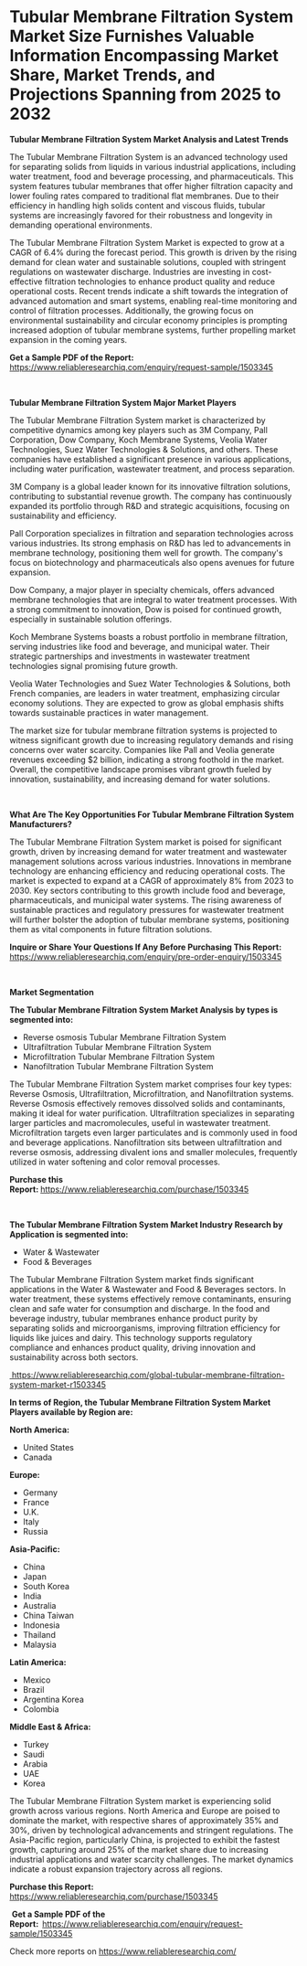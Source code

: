 <p><h1>Tubular Membrane Filtration System Market Size Furnishes Valuable Information Encompassing Market Share, Market Trends, and Projections Spanning from 2025 to 2032</h1></p><p><strong>Tubular Membrane Filtration System Market Analysis and Latest Trends</strong></p>
<p><p>The Tubular Membrane Filtration System is an advanced technology used for separating solids from liquids in various industrial applications, including water treatment, food and beverage processing, and pharmaceuticals. This system features tubular membranes that offer higher filtration capacity and lower fouling rates compared to traditional flat membranes. Due to their efficiency in handling high solids content and viscous fluids, tubular systems are increasingly favored for their robustness and longevity in demanding operational environments.</p><p>The Tubular Membrane Filtration System Market is expected to grow at a CAGR of 6.4% during the forecast period. This growth is driven by the rising demand for clean water and sustainable solutions, coupled with stringent regulations on wastewater discharge. Industries are investing in cost-effective filtration technologies to enhance product quality and reduce operational costs. Recent trends indicate a shift towards the integration of advanced automation and smart systems, enabling real-time monitoring and control of filtration processes. Additionally, the growing focus on environmental sustainability and circular economy principles is prompting increased adoption of tubular membrane systems, further propelling market expansion in the coming years.</p></p>
<p><strong>Get a Sample PDF of the Report:&nbsp;</strong> <a href="https://www.reliableresearchiq.com/enquiry/request-sample/1503345?utm_campaign=3279&utm_medium=2&utm_source=Github&utm_content=ia&utm_term=23032025&utm_id=tubular-membrane-filtration-system">https://www.reliableresearchiq.com/enquiry/request-sample/1503345</a></p>
<p>&nbsp;</p>
<p><strong>Tubular Membrane Filtration System Major Market Players</strong></p>
<p><p>The Tubular Membrane Filtration System market is characterized by competitive dynamics among key players such as 3M Company, Pall Corporation, Dow Company, Koch Membrane Systems, Veolia Water Technologies, Suez Water Technologies & Solutions, and others. These companies have established a significant presence in various applications, including water purification, wastewater treatment, and process separation.</p><p>3M Company is a global leader known for its innovative filtration solutions, contributing to substantial revenue growth. The company has continuously expanded its portfolio through R&D and strategic acquisitions, focusing on sustainability and efficiency.</p><p>Pall Corporation specializes in filtration and separation technologies across various industries. Its strong emphasis on R&D has led to advancements in membrane technology, positioning them well for growth. The company's focus on biotechnology and pharmaceuticals also opens avenues for future expansion.</p><p>Dow Company, a major player in specialty chemicals, offers advanced membrane technologies that are integral to water treatment processes. With a strong commitment to innovation, Dow is poised for continued growth, especially in sustainable solution offerings.</p><p>Koch Membrane Systems boasts a robust portfolio in membrane filtration, serving industries like food and beverage, and municipal water. Their strategic partnerships and investments in wastewater treatment technologies signal promising future growth.</p><p>Veolia Water Technologies and Suez Water Technologies & Solutions, both French companies, are leaders in water treatment, emphasizing circular economy solutions. They are expected to grow as global emphasis shifts towards sustainable practices in water management.</p><p>The market size for tubular membrane filtration systems is projected to witness significant growth due to increasing regulatory demands and rising concerns over water scarcity. Companies like Pall and Veolia generate revenues exceeding $2 billion, indicating a strong foothold in the market. Overall, the competitive landscape promises vibrant growth fueled by innovation, sustainability, and increasing demand for water solutions.</p></p>
<p>&nbsp;</p>
<p><strong>What Are The Key Opportunities For Tubular Membrane Filtration System Manufacturers?</strong></p>
<p><p>The Tubular Membrane Filtration System market is poised for significant growth, driven by increasing demand for water treatment and wastewater management solutions across various industries. Innovations in membrane technology are enhancing efficiency and reducing operational costs. The market is expected to expand at a CAGR of approximately 8% from 2023 to 2030. Key sectors contributing to this growth include food and beverage, pharmaceuticals, and municipal water systems. The rising awareness of sustainable practices and regulatory pressures for wastewater treatment will further bolster the adoption of tubular membrane systems, positioning them as vital components in future filtration solutions.</p></p>
<p><strong>Inquire or Share Your Questions If Any Before Purchasing This Report:</strong> <a href="https://www.reliableresearchiq.com/enquiry/pre-order-enquiry/1503345?utm_campaign=3279&utm_medium=2&utm_source=Github&utm_content=ia&utm_term=23032025&utm_id=tubular-membrane-filtration-system">https://www.reliableresearchiq.com/enquiry/pre-order-enquiry/1503345</a></p>
<p>&nbsp;</p>
<p><strong>Market Segmentation</strong></p>
<p><strong>The Tubular Membrane Filtration System Market Analysis by types is segmented into:</strong></p>
<p><ul><li>Reverse osmosis Tubular Membrane Filtration System</li><li>Ultrafiltration Tubular Membrane Filtration System</li><li>Microfiltration Tubular Membrane Filtration System</li><li>Nanofiltration Tubular Membrane Filtration System</li></ul></p>
<p><p>The Tubular Membrane Filtration System market comprises four key types: Reverse Osmosis, Ultrafiltration, Microfiltration, and Nanofiltration systems. Reverse Osmosis effectively removes dissolved solids and contaminants, making it ideal for water purification. Ultrafiltration specializes in separating larger particles and macromolecules, useful in wastewater treatment. Microfiltration targets even larger particulates and is commonly used in food and beverage applications. Nanofiltration sits between ultrafiltration and reverse osmosis, addressing divalent ions and smaller molecules, frequently utilized in water softening and color removal processes.</p></p>
<p><strong>Purchase this Report:&nbsp;</strong><a href="https://www.reliableresearchiq.com/purchase/1503345?utm_campaign=3279&utm_medium=2&utm_source=Github&utm_content=ia&utm_term=23032025&utm_id=tubular-membrane-filtration-system">https://www.reliableresearchiq.com/purchase/1503345</a></p>
<p>&nbsp;</p>
<p><strong>The Tubular Membrane Filtration System Market Industry Research by Application is segmented into:</strong></p>
<p><ul><li>Water & Wastewater</li><li>Food & Beverages</li></ul></p>
<p><p>The Tubular Membrane Filtration System market finds significant applications in the Water & Wastewater and Food & Beverages sectors. In water treatment, these systems effectively remove contaminants, ensuring clean and safe water for consumption and discharge. In the food and beverage industry, tubular membranes enhance product purity by separating solids and microorganisms, improving filtration efficiency for liquids like juices and dairy. This technology supports regulatory compliance and enhances product quality, driving innovation and sustainability across both sectors.</p></p>
<p><a href="https://www.reliableresearchiq.com/global-tubular-membrane-filtration-system-market-r1503345?utm_campaign=3279&utm_medium=2&utm_source=Github&utm_content=ia&utm_term=23032025&utm_id=tubular-membrane-filtration-system">&nbsp;https://www.reliableresearchiq.com/global-tubular-membrane-filtration-system-market-r1503345</a></p>
<p><strong>In terms of Region, the Tubular Membrane Filtration System Market Players available by Region are:</strong></p>
<p>
    <p> <strong> North America: </strong>
        <ul>
            <li>United States</li>
            <li>Canada</li>
        </ul>
        </p> 
    <p> <strong> Europe: </strong>
        <ul>
            <li>Germany</li>
            <li>France</li>
            <li>U.K.</li>
            <li>Italy</li>
            <li>Russia</li>
        </ul>
        </p> 
    <p> <strong> Asia-Pacific: </strong>
        <ul>
            <li>China</li>
            <li>Japan</li>
            <li>South Korea</li>
            <li>India</li>
            <li>Australia</li>
            <li>China Taiwan</li>
            <li>Indonesia</li>
            <li>Thailand</li>
            <li>Malaysia</li>
        </ul>
        </p> 
    <p> <strong> Latin America: </strong>
        <ul>
            <li>Mexico</li>
            <li>Brazil</li>
            <li>Argentina Korea</li>
            <li>Colombia</li>
        </ul>
        </p> 
    <p> <strong> Middle East & Africa: </strong>
        <ul>
            <li>Turkey</li>
            <li>Saudi</li>
            <li>Arabia</li>
            <li>UAE</li>
            <li>Korea</li>
        </ul>
    </p>
    </p>
<p><p>The Tubular Membrane Filtration System market is experiencing solid growth across various regions. North America and Europe are poised to dominate the market, with respective shares of approximately 35% and 30%, driven by technological advancements and stringent regulations. The Asia-Pacific region, particularly China, is projected to exhibit the fastest growth, capturing around 25% of the market share due to increasing industrial applications and water scarcity challenges. The market dynamics indicate a robust expansion trajectory across all regions.</p></p>
<p><strong>Purchase this Report: </strong><a href="https://www.reliableresearchiq.com/purchase/1503345?utm_campaign=3279&utm_medium=2&utm_source=Github&utm_content=ia&utm_term=23032025&utm_id=tubular-membrane-filtration-system">https://www.reliableresearchiq.com/purchase/1503345</a></p>
<p>&nbsp;<strong>Get a Sample PDF of the Report:&nbsp;&nbsp;</strong><a href="https://www.reliableresearchiq.com/enquiry/request-sample/1503345?utm_campaign=3279&utm_medium=2&utm_source=Github&utm_content=ia&utm_term=23032025&utm_id=tubular-membrane-filtration-system">https://www.reliableresearchiq.com/enquiry/request-sample/1503345</a></p>
<p><strong></strong></p>
<p>Check more reports on <a href="https://www.reliableresearchiq.com/?utm_campaign=3279&utm_medium=2&utm_source=Github&utm_content=ia&utm_term=23032025&utm_id=tubular-membrane-filtration-system">https://www.reliableresearchiq.com/</a></p>